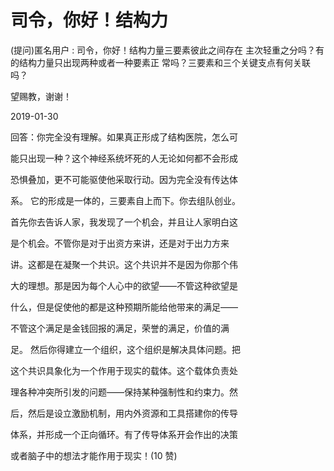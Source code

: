 # 司令，你好！结构力

(提问)匿名用户 : 司令，你好！结构力量三要素彼此之间存在 主次轻重之分吗？有的结构力量只出现两种或者一种要素正 常吗？三要素和三个关键支点有何关联吗？

望赐教，谢谢！

2019-01-30

回答：你完全没有理解。如果真正形成了结构医院，怎么可

能只出现一种？这个神经系统坏死的人无论如何都不会形成

恐惧叠加，更不可能驱使他采取行动。因为完全没有传达体

系。 它的形成是一体的，三要素自上而下。你去组队创业。

首先你去告诉人家，我发现了一个机会，并且让人家明白这

是个机会。不管你是对于出资方来讲，还是对于出力方来

讲。这都是在凝聚一个共识。这个共识并不是因为你那个伟

大的理想。那是因为每个人心中的欲望——不管这种欲望是

什么，但是促使他的都是这种预期所能给他带来的满足——

不管这个满足是金钱回报的满足，荣誉的满足，价值的满

足。 然后你得建立一个组织，这个组织是解决具体问题。把

这个共识具象化为一个作用于现实的载体。这个载体负责处

理各种冲突所引发的问题——保持某种强制性和约束力。然

后，然后是设立激励机制，用内外资源和工具搭建你的传导

体系，并形成一个正向循环。有了传导体系开会作出的决策

或者脑子中的想法才能作用于现实！(10 赞)